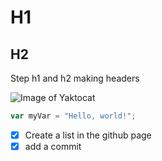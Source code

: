 # H1
## H2

Step h1 and h2 making headers

![Image of Yaktocat](https://octodex.github.com/images/yaktocat.png)


``` javascript
var myVar = "Hello, world!";
```

- [X] Create a list in the github page
- [X] add a commit
